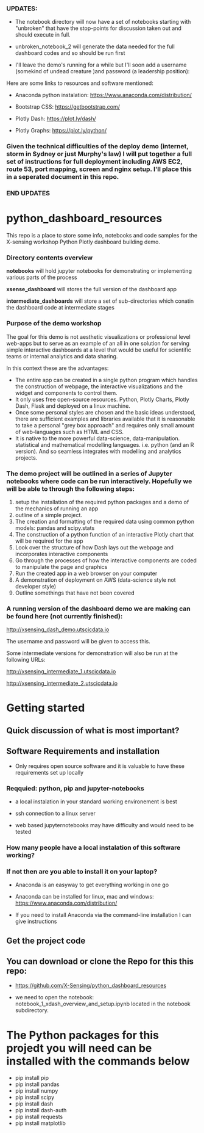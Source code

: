 
### UPDATES:

- The notebook directory will now have a set of notebooks starting with 
"unbroken" that have the stop-points for discussion taken out and should execute in full.

- unbroken_notebook_2 will generate the data needed for the full dashboard codes and so should be run first

- I'll leave the demo's running for a while but I'll soon add a username (somekind of undead creature )and password (a leadership position):  

Here are some links to resources and software mentioned:

- Anaconda python instalation: https://www.anaconda.com/distribution/

- Bootstrap CSS: https://getbootstrap.com/ 

- Plotly Dash: https://plot.ly/dash/

- Plotly Graphs: https://plot.ly/python/


### Given the technical difficulties of the deploy demo (internet, storm in Sydney or just Murphy's law) I will put  together a full set of instructions for full deployment including AWS EC2, route 53, port mapping, screen and nginx setup. I'll place this in a seperated document in this repo.

### END UPDATES



# python_dashboard_resources

This repo is a place to store some info, notebooks and code samples for the X-sensing workshop Python Plotly dashboard building demo. 

### Directory contents overview

**notebooks**  will hold jupyter notebooks for demonstrating or implementing various parts of the process

**xsense_dashboard**  will stores the full version of the dashboard app

**intermediate_dashboards**  will store a set of sub-directories which conatin the dashboard code at intermediate stages




### Purpose of the demo workshop 

The goal for this demo is not aesthetic visualizations or professional level web-apps but to serve as an example of an all in one solution for serving simple interactive dashboards at a level that would be useful for scientific teams or internal analytics and data sharing. 

In this context these are the advantages:

<ul>
<li> The entire app can be created in a single python program which handles the construction of webpage, the interactive visualizations and the widget and components to control them.
<li> It only uses free open-source resources. Python, Plotly Charts, Plotly Dash, Flask and deployed on a linux machine.
<li> Once some personal styles are chosen and the basic ideas understood, there are sufficient examples and libraries available that it is reasonable to take a personal "grey box approach" and requires only small amount of web-languages such as HTML and CSS.
<li> It is native to the more powerful data-science, data-manipulation. statistical and mathematical modelling languages. i.e. python (and an R version). And so seamless integrates with modelling and analytics projects.
</ul>

### The demo project will be outlined in a series of Jupyter notebooks where code can be run interactively. Hopefully we will be able to through the following steps:

<ol>
<li> setup the installation of the required python packages and a demo of the mechanics of running an app
<li> outline of a simple project. 
<li> The creation and formatting of the required data using common python models: pandas and scipy.stats
<li> The construction of a python function of an interactive Plotly chart that will be required for the app
<li> Look over the structure of how Dash lays out the webpage and incorporates interactive components
<li> Go through the processes of how the interactive components are coded to manipulate the page and graphics
<li> Run the created app in a web browser on your computer
<li> A demonstration of deployment on AWS (data-science style not developer style) 
<li> Outline somethings that have not been covered
</ol>


### A running version of the dashboard demo we are making can be found here (not currently finished):

http://xsensing_dash_demo.utscicdata.io

The username and password will be given to access this.

Some intermediate versions for demonstration will also be run at the following URLs:

http://xsensing_intermediate_1.utscicdata.io

http://xsensing_intermediate_2.utscicdata.io


# Getting started

## Quick discussion of what is most important?


## Software Requirements and installation

- Only requires open source software and it is valuable to have these requirements set up locally


### Reqquied: python, pip and jupyter-notebooks

- a local instalation in your standard working environement is best

- ssh connection to a linux server

- web based jupyternotebooks may have difficulty  and would need to be tested


### How many people have a local instalation of this software working?


### If not then are you able to install it on your laptop?

- Anaconda is an easyway to get everything working in one go


- Anaconda can be installed for linux, mac and windows: https://www.anaconda.com/distribution/


- If you need to install  Anaconda via the command-line installation I can give instructions


## Get the project code

## You can download or clone the Repo for this this repo:

- https://github.com/X-Sensing/python_dashboard_resources


- we need to open the notebook: notebook_1_xdash_overview_and_setup.ipynb located in the notebook subdirectory.


# The Python packages for this projedt you will need can be installed with the commands below 
<ul>
<li> pip install pip
<li> pip install pandas
<li> pip install numpy
<li> pip install scipy 
<li> pip install dash
<li> pip install dash-auth
<li> pip install requests
<li> pip install matplotlib
</ul>



